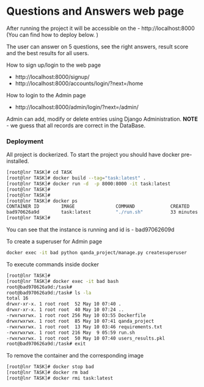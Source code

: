 # Questions and Answers web page

After running the project it will be accessible on the - http://localhost:8000
(You can find how to deploy below. )

The user can answer on 5 questions, see the right answers, result score and the best results for all users.

How to sign up/login to the web page
  - http://localhost:8000/signup/
  - http://localhost:8000/accounts/login/?next=/home

How to login to the Admin page
   - http://localhost:8000/admin/login/?next=/admin/

Admin can add, modify or delete entries using Django Administration.
**NOTE** - we guess that all records are correct in the DataBase.


### Deployment

All project is dockerized.
To start the project you should have docker pre-installed.

```sh
[root@lnr TASK]# cd TASK
[root@lnr TASK]# docker build --tag="task:latest" .
[root@lnr TASK]# docker run -d  -p 8000:8000 -it task:latest
[root@lnr TASK]#
[root@lnr TASK]#
[root@lnr TASK]# docker ps
CONTAINER ID        IMAGE               COMMAND             CREATED             STATUS              PORTS                            NAMES
bad970626a9d        task:latest         "./run.sh"          33 minutes ago      Up 33 minutes       80/tcp, 0.0.0.0:8000->8000/tcp   amazing_varahamihira
[root@lnr TASK]#
```

You can see that the instance is running and id is - bad97062609d

To create a superuser  for Admin page

```sh
docker exec -it bad python qanda_project/manage.py createsuperuser
```

To execute commands inside docker

```sh
[root@lnr TASK]#
[root@lnr TASK]# docker exec -it bad bash
root@bad970626a9d:/task#
root@bad970626a9d:/task# ls -la
total 16
drwxr-xr-x. 1 root root  52 May 10 07:40 .
drwxr-xr-x. 1 root root  40 May 10 07:24 ..
-rwxrwxrwx. 1 root root 256 May 10 03:55 Dockerfile
drwxrwxrwx. 1 root root  85 May 10 07:41 qanda_project
-rwxrwxrwx. 1 root root  13 May 10 03:46 requirements.txt
-rwxrwxrwx. 1 root root 216 May  9 05:59 run.sh
-rwxrwxrwx. 1 root root  50 May 10 07:40 users_results.pkl
root@bad970626a9d:/task# exit
```

To remove the container and the corresponding image

```sh
[root@lnr TASK]# docker stop bad
[root@lnr TASK]# docker rm bad
[root@lnr TASK]# docker rmi task:latest
```
